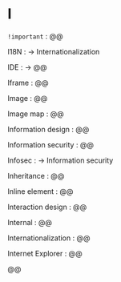 # I

`!important`
: @@

I18N
: → Internationalization

IDE
: → @@

Iframe
: @@

Image
: @@

Image map
: @@

Information design
: @@

Information security
: @@

Infosec
: → Information security

Inheritance
: @@

Inline element
: @@

Interaction design
: @@

Internal
: @@

Internationalization
: @@

Internet Explorer
: @@

@@